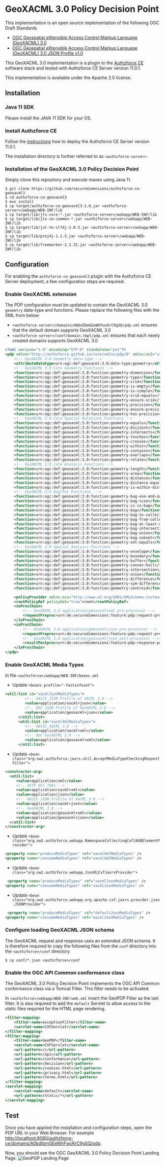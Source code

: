 # GeoXACML 3.0 Policy Decision Point
This implementation is an open source implementation of the following OGC Draft Standards
* [OGC Geospatial eXtensible Access Control Markup Language (GeoXACML) 3.0](docs.ogc.org/DRAFTS/22-049.html)
* [OGC Geospatial eXtensible Access Control Markup Language (GeoXACML) 3.0 JSON Profile v1.0](docs.ogc.org/DRAFTS/22-050.html)

This GeoXACML 3.0 implementation is a plugin to the [Authzforce CE](https://github.com/authzforce) software stack and tested with Authzforce CE Server version 11.0.1.

This implementation is available under the Apache 2.0 license.

## Installation

### Java 11 SDK
Please install the JAVA 11 SDK for your OS.

### Install Authzforce CE
Follow the [instructions](https://github.com/authzforce/server) how to deploy the Authzforce CE Server version 11.0.1.

The installation directory is further referred to as `<authzforce-server>`.

### Installation of the GeoXACML 3.0 Policy Decision Point
Simply clone this repository and execute maven using Java 11.

```shell
$ git clone https://github.com/securedimensions/authzforce-ce-geoxacml3
$ cd authzforce-ce-geoxacml3
$ mvn install
$ cp target/authzforce-ce-geoxacml3-1.0.jar <authzforce-server>/webapp/WEB-INF/lib
$ cp target/lib/jts-core-*.jar <authzforce-server>/webapp/WEB-INF/lib
$ cp target/lib/jts-io-common-*.jar <authzforce-server>/webapp/WEB-INF/lib
$ cp target/lib/jul-to-slf4j-2.0.5.jar <authzforce-server>/webapp/WEB-INF/lib
$ cp target/lib/proj4j-1.1.5.jar <authzforce-server>/webapp/WEB-INF/lib
$ cp target/lib/freemarker-2.3.32.jar <authzforce-server>/webapp/WEB-INF/lib
```

## Configuration
For enabling the `authzforce-ce-geoxacml3` plugin with the Authzforce CE Server deployment, a few configuration steps are required.

### Enable GeoXACML extension
The PDP configuration must be updated to contain the GeoXACML 3.0 `geometry` data-type and functions. Please replace the following files with the XML from below:
* `<authzforce-server>/domains/A0bdIbmGEeWhFwcKrC9gSQ/pdp.xml` ensures that the default domain supports GeoXACML 3.0 
* `<authzforce-server>/conf/domain.tmpl/pdp.xml` ensures that each newly created domains supports GeoXACML 3.0

```xml
<?xml version="1.0" encoding="UTF-8" standalone="yes"?>
<pdp xmlns="http://authzforce.github.io/core/xmlns/pdp/8" xmlns:ns2="urn:oasis:names:tc:xacml:3.0:core:schema:wd-17" version="8.0" standardDatatypesEnabled="true" standardFunctionsEnabled="true" standardCombiningAlgorithmsEnabled="true" standardAttributeProvidersEnabled="true" xPathEnabled="false" strictAttributeIssuerMatch="false" maxIntegerValue="2147483647" maxVariableRefDepth="10" maxPolicyRefDepth="10" clientRequestErrorVerbosityLevel="0">
    <!-- GeoXACML 3.0 Geometry data-type -->
    <attributeDatatype>urn:ogc:def:geoxacml:3.0:data-type:geometry</attributeDatatype>
    <!-- GeoXACML 3.0 Core Geometry Functions -->
    <function>urn:ogc:def:geoxacml:3.0:function:geometry-dimension</function>
    <function>urn:ogc:def:geoxacml:3.0:function:geometry-type</function>
    <function>urn:ogc:def:geoxacml:3.0:function:geometry-srid</function>
    <function>urn:ogc:def:geoxacml:3.0:function:geometry-is-empty</function>
    <function>urn:ogc:def:geoxacml:3.0:function:geometry-is-simple</function>
    <function>urn:ogc:def:geoxacml:3.0:function:geometry-srid-equals</function>
    <function>urn:ogc:def:geoxacml:3.0:function:geometry-ensure-srid</function>
    <function>urn:ogc:def:geoxacml:3.0:function:geometry-precision</function>
    <function>urn:ogc:def:geoxacml:3.0:function:geometry-ensure-precision</function>
    <function>urn:ogc:def:geoxacml:3.0:function:geometry-has-precision</function>
    <!-- GeoXACML 3.0 Core Spatial Relations Functions -->
    <function>urn:ogc:def:geoxacml:3.0:function:geometry-equals</function>
    <function>urn:ogc:def:geoxacml:3.0:function:geometry-disjoint</function>
    <function>urn:ogc:def:geoxacml:3.0:function:geometry-intersects</function>
    <function>urn:ogc:def:geoxacml:3.0:function:geometry-touches</function>
    <function>urn:ogc:def:geoxacml:3.0:function:geometry-crosses</function>
    <function>urn:ogc:def:geoxacml:3.0:function:geometry-within</function>
    <function>urn:ogc:def:geoxacml:3.0:function:geometry-contains</function>
    <function>urn:ogc:def:geoxacml:3.0:function:geometry-overlaps</function>
    <function>urn:ogc:def:geoxacml:3.0:function:geometry-relate</function>
    <!-- GeoXACML 3.0 Core Analysis Functions -->
    <function>urn:ogc:def:geoxacml:3.0:function:geometry-length</function>
    <function>urn:ogc:def:geoxacml:3.0:function:geometry-area</function>
    <function>urn:ogc:def:geoxacml:3.0:function:geometry-distance</function>
    <function>urn:ogc:def:geoxacml:3.0:function:geometry-distance-equals</function>
    <function>urn:ogc:def:geoxacml:3.0:function:geometry-is-within-distance</function>
    <!-- GeoXACML 3.0 Bag/Set Functions  -->
    <function>urn:ogc:def:geoxacml:3.0:function:geometry-bag-one-and-only</function>
    <function>urn:ogc:def:geoxacml:3.0:function:geometry-bag-size</function>
    <function>urn:ogc:def:geoxacml:3.0:function:geometry-is-in-bag</function>
    <function>urn:ogc:def:geoxacml:3.0:function:geometry-bag</function>
    <function>urn:ogc:def:geoxacml:3.0:function:geometry-bag-to-collection</function>
    <function>urn:ogc:def:geoxacml:3.0:function:geometry-bag-from-collection</function>
    <function>urn:ogc:def:geoxacml:3.0:function:geometry-bag-at-least-one-member-of</function>
    <function>urn:ogc:def:geoxacml:3.0:function:geometry-bag-intersection</function>
    <function>urn:ogc:def:geoxacml:3.0:function:geometry-bag-union</function>
    <function>urn:ogc:def:geoxacml:3.0:function:geometry-bag-subset</function>
    <function>urn:ogc:def:geoxacml:3.0:function:geometry-set-equals</function>
    <!-- GeoXACML 3.0 Spatial Analysis Functions -->
    <function>urn:ogc:def:geoxacml:3.0:function:geometry-envelope</function>
    <function>urn:ogc:def:geoxacml:3.0:function:geometry-boundary</function>
    <function>urn:ogc:def:geoxacml:3.0:function:geometry-buffer</function>
    <function>urn:ogc:def:geoxacml:3.0:function:geometry-convex-hull</function>
    <function>urn:ogc:def:geoxacml:3.0:function:geometry-intersection</function>
    <function>urn:ogc:def:geoxacml:3.0:function:geometry-union</function>
    <function>urn:ogc:def:geoxacml:3.0:function:geometry-difference</function>
    <function>urn:ogc:def:geoxacml:3.0:function:geometry-sym-difference</function>
    <function>urn:ogc:def:geoxacml:3.0:function:geometry-centroid</function>

    <policyProvider xmlns:xsi="http://www.w3.org/2001/XMLSchema-instance" xmlns:ns4="http://authzforce.github.io/pap-dao-flat-file/xmlns/pdp-ext/4" xsi:type="ns4:StaticFlatFileDaoPolicyProviderDescriptor" policyLocationPattern="${PARENT_DIR}/policies/*.xml" id="rootPolicyProvider"/>
    <rootPolicyRef policySet="true">root</rootPolicyRef>
    <ioProcChain>
        <!-- GeoXACML 3.0 application/geoxacml+xml pre-processor -->
        <requestPreproc>urn:de:securedimensions:feature:pdp:request-preproc:geoxacml-xml:default-lax</requestPreproc>
    </ioProcChain>
    <ioProcChain>
        <!-- GeoXACML 3.0 application/geoxacml+json pre-processor -->
        <requestPreproc>urn:de:securedimensions:feature:pdp:request-preproc:geoxacml-json:default-lax</requestPreproc>
        <!-- GeoXACML 3.0 application/geoxacml+json post-processor -->
        <resultPostproc>urn:de:securedimensions:feature:pdp:response-postproc:geoxacml-json:default-lax</resultPostproc>
    </ioProcChain>
</pdp>
```

### Enable GeoXACML Media Types

In file `<authzforce>/webapp/WEB-INF/beans.xml`

* Update `<beans profile="-fastinfoset">`
```xml
<util:list id="xacmlJsonMediaTypes">
         <!-- OASIS JSON Profile of XACML 3.0 -->
         <value>application/xacml+json</value>
         <!-- OGC JSON Profile of GeoXACML 3.0 -->
         <value>application/geoxacml+json</value>
      </util:list>
      <util:list id="xacmlXmlMediaTypes">
         <!-- OASIS XACML 3.0 -->
         <value>application/xacml+xml</value>
         <!-- OGC GeoXACML 3.0 -->
         <value>application/geoxacml+xml</value>
      </util:list>
```

* Update `<bean class="org.ow2.authzforce.jaxrs.util.AcceptMediaTypeCheckingRequestFilter">`
```xml
<constructor-arg>
  <util:list>
     <value>application/xml</value>
     <!-- IETF RFC 7061 -->
     <value>application/xacml+xml</value>
     <value>application/json</value>
     <!-- OASIS JSON Profile of XACML 3.0 -->
     <value>application/xacml+json</value>
     <!-- GeoXACML 3.0 -->
     <value>application/geoxacml+xml</value>
     <value>application/geoxacml+json</value>
  </util:list>
</constructor-arg>
```

* Update `<bean class="org.ow2.authzforce.webapp.NamespaceCollectingCxfJAXBElementProvider">`
```xml
<property name="produceMediaTypes" ref="xacmlXmlMediaTypes" />
<property name="consumeMediaTypes" ref="xacmlXmlMediaTypes" />
```

* Update `<bean class="org.ow2.authzforce.webapp.JsonRiCxfJaxrsProvider">`
```xml
 <property name="produceMediaTypes" ref="xacmlJsonMediaTypes" />
<property name="consumeMediaTypes" ref="xacmlJsonMediaTypes" />
```

* Update `<bean class="org.ow2.authzforce.webapp.org.apache.cxf.jaxrs.provider.json.JSONProvider">`
```xml
 <property name="produceMediaTypes" ref="defaultJsonMediaTypes" />
<property name="consumeMediaTypes" ref="xacmlJsonMediaTypes" />
```

### Configure loading GeoXACML JSON schema
The GeoXACML request and response uses an extended JSON schema. It is therefore required to copy the following files from the `conf` directory into the `<authzforce>/conf` directory.

```shell
$ cp conf/*.json <authzforce>/conf
```

### Enable the OGC API Common conformance class
The GeoXACML 3.0 Policy Decision Point implements the OGC API Common conformance class via a Tomcat Filter. This filter needs to be activated.

In `<authzforce>/webapp/WEB-INF/web.xml` insert the GeoPDP Filter as the last filter. It is also required to add the `default` Servlet to allow access to the static files required for the HTML page rendering.

```xml
<filter-mapping>
    <filter-name>exceptionFilter</filter-name>
    <servlet-name>CXFServlet</servlet-name>
</filter-mapping>
<filter-mapping>
    <filter-name>GeoPDP</filter-name>
    <servlet-name>CXFServlet</servlet-name>
    <url-pattern>/</url-pattern>
    <url-pattern>/api</url-pattern>
    <url-pattern>/conformance</url-pattern>
    <url-pattern>/decision</url-pattern>
    <url-pattern>/cookies.html</url-pattern>
    <url-pattern>/privacy.html</url-pattern>
    <url-pattern>/terms.html</url-pattern>
</filter-mapping>
<servlet-mapping>
    <servlet-name>default</servlet-name>
    <url-pattern>/static/*</url-pattern>
</servlet-mapping>
```

## Test
Once you have applied the installation and configuration steps, open the PDP URL in your Web Browser. For example [http://localhost:8080/authzforce-ce/domains/A0bdIbmGEeWhFwcKrC9gSQ/pdp](http://localhost:8080/authzforce-ce/domains/A0bdIbmGEeWhFwcKrC9gSQ/pdp).

Now, you should see the OGC GeoXACML 3.0 Policy Decision Point Landing Page.
![GeoPGP Landing Page](GeoPDP.png)